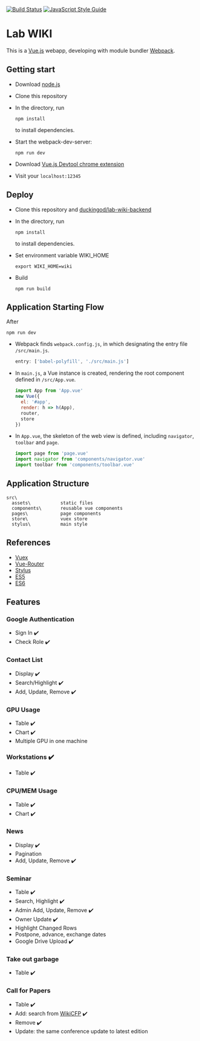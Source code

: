 [![Build Status](https://travis-ci.com/vickyliin/lab-wiki.svg?token=7G7pw3SHSvLTKesRL9zu&branch=master)](https://travis-ci.com/vickyliin/lab-wiki)
[![JavaScript Style Guide](https://img.shields.io/badge/code_style-standard-brightgreen.svg)](https://standardjs.com)

# Lab WIKI

This is a [Vue.js](https://vuejs.org/) webapp, developing with module bundler [Webpack](https://webpack.js.org/).


## Getting start

- Download [node.js](https://nodejs.org/en/)

- Clone this repository

- In the directory, run
  ```
  npm install
  ```
  to install dependencies.

- Start the webpack-dev-server:
  ```
  npm run dev
  ```

- Download [Vue.js Devtool chrome extension](https://chrome.google.com/webstore/detail/vuejs-devtools/nhdogjmejiglipccpnnnanhbledajbpd)

- Visit your `localhost:12345`

## Deploy

- Clone this repository and [duckingod/lab-wiki-backend](https://github.com/duckingod/lab-wiki-backend)

- In the directory, run
  ```
  npm install
  ```
  to install dependencies.

- Set environment variable WIKI_HOME
  ```
  export WIKI_HOME=wiki
  ```

- Build
  ```
  npm run build
  ```

## Application Starting Flow

After

```
npm run dev
```

- Webpack finds `webpack.config.js`, in which designating the entry file `/src/main.js`.
  ```javascript
  entry: ['babel-polyfill', './src/main.js']
  ```


- In `main.js`, a Vue instance is created, rendering the root component defined in `/src/App.vue`.
  ```javascript
  import App from 'App.vue'
  new Vue({
    el: '#app',
    render: h => h(App),
    router,
    store
  })
  ```

- In `App.vue`, the skeleton of the web view is defined, including `navigator`, `toolbar` and `page`.
  ```javascript
  import page from 'page.vue'
  import navigator from 'components/navigator.vue'
  import toolbar from 'components/toolbar.vue'
  ```


## Application Structure

```
src\
  assets\           static files
  components\       reusable vue components
  pages\            page components
  store\            vuex store
  stylus\           main style
```


## References

- [Vuex](https://vuex.vuejs.org/)
- [Vue-Router](https://router.vuejs.org/)
- [Stylus](http://stylus-lang.com/)
- [ES5](http://babeljs.io/learn-es2015/)
- [ES6](http://es6-features.org/)


## Features

### Google Authentication

- Sign In :heavy_check_mark:
- Check Role :heavy_check_mark:

### Contact List

- Display :heavy_check_mark:
- Search/Highlight :heavy_check_mark:
- Add, Update, Remove :heavy_check_mark:

### GPU Usage

- Table :heavy_check_mark:
- Chart :heavy_check_mark:
- Multiple GPU in one machine

### Workstations :heavy_check_mark:

- Table :heavy_check_mark:

### CPU/MEM Usage

- Table :heavy_check_mark:
- Chart :heavy_check_mark:

### News

- Display :heavy_check_mark:
- Pagination
- Add, Update, Remove :heavy_check_mark:

### Seminar

- Table :heavy_check_mark:
- Search, Highlight :heavy_check_mark:
- Admin Add, Update, Remove :heavy_check_mark:
- Owner Update :heavy_check_mark:
- Highlight Changed Rows
- Postpone, advance, exchange dates
- Google Drive Upload :heavy_check_mark:

### Take out garbage

- Table :heavy_check_mark:

### Call for Papers

- Table :heavy_check_mark:
- Add: search from [WikiCFP](http://www.wikicfp.com/cfp/) :heavy_check_mark:
- Remove :heavy_check_mark:
- Update: the same conference update to latest edition

